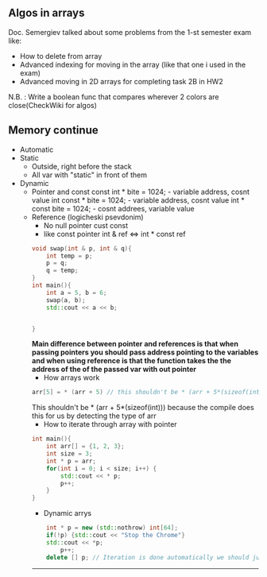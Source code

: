 ## Algos in arrays

Doc. Semergiev talked about some problems from the 1-st semester exam like:  
  * How to delete from array
  * Advanced indexing for moving in the array (like that one i used in the exam)
  * Advanced moving in 2D arrays for completing task 2B in HW2  

N.B. : Write a boolean func that compares wherever 2 colors are close(CheckWiki for algos)

## Memory continue
 * Automatic
 * Static
    * Outside, right before the stack
    * All var with "static" in front of them
 * Dynamic
    * Pointer and const
        const int * bite = 1024; - variable address, cosnt value
        int const * bite = 1024; - variable address, cosnt value
        int * const bite = 1024; - cosnt addrees, variable value
    * Reference (logicheski psevdonim)
        * No null pointer cust const
        * like const pointer int & ref <=> int * const ref
        ``` c++
        void swap(int & p, int & q){
            int temp = p;
            p = q;
            q = temp;
        }
        int main(){
            int a = 5, b = 6;
            swap(a, b);
            std::cout << a << b;


        }
        ```
        **Main difference between pointer and references is that when passing
        pointers you should pass address pointing to the variables and
        when using reference is that the function takes the the address of the
        of the passed var with out pointer**
        * How arrays work
        ```c++
        arr[5] = * (arr + 5) // this shouldn't be * (arr + 5*(sizeof(int)))
        ```
        This shouldn't be * (arr + 5*(sizeof(int)))
        because the compile does this for us by detecting the type of arr
        * How to iterate through array with pointer
        ```c++
        int main(){
            int arr[] = {1, 2, 3};
            int size = 3;
            int * p = arr;
            for(int i = 0; i < size; i++) {
                std::cout << * p;
                p++;
            }
        }
        ```
        * Dynamic arrys
        ```c++
            int * p = new (std::nothrow) int[64];
            if(!p) {std::cout << "Stop the Chrome"}
            std::cout << *p;
                p++;
            delete [] p; // Iteration is done automatically we should just write this
        ```
        ** **
